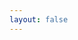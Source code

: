 ```yaml
---
layout: false
---
```


<script setup>
import { MemoryGame } from '../../'
import '../../dist/style.css'
</script>

<MemoryGame
  statement="Foo2s"
  background="https://t4.ftcdn.net/jpg/03/34/19/13/240_F_334191354_zW1Fj9HPbfJdBPEVe2d6mcuT1w2g8K5y.jpg"
  :options="{
    teste1: 'teste2',
    teste3: 'teste4',
    teste5: 'teste6',
    teste55: 'teste65',
    teste655: 'teste665',
    tes1te55: 'test35e65'
  }"
/>
